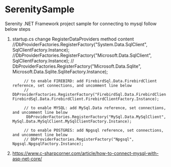 # SerenitySample
Serenity .NET Framework project sample
for connecting to mysql follow below steps
1. startup.cs change RegisterDataProviders method content
            //DbProviderFactories.RegisterFactory("System.Data.SqlClient", SqlClientFactory.Instance);
            //DbProviderFactories.RegisterFactory("Microsoft.Data.SqlClient", SqlClientFactory.Instance);
           // DbProviderFactories.RegisterFactory("Microsoft.Data.Sqlite", Microsoft.Data.Sqlite.SqliteFactory.Instance);

            // to enable FIREBIRD: add FirebirdSql.Data.FirebirdClient reference, set connections, and uncomment line below
            // DbProviderFactories.RegisterFactory("FirebirdSql.Data.FirebirdClient", FirebirdSql.Data.FirebirdClient.FirebirdClientFactory.Instance);

            // to enable MYSQL: add MySql.Data reference, set connections, and uncomment line below
             DbProviderFactories.RegisterFactory("MySql.Data.MySqlClient", MySql.Data.MySqlClient.MySqlClientFactory.Instance);

            // to enable POSTGRES: add Npgsql reference, set connections, and uncomment line below
            // DbProviderFactories.RegisterFactory("Npgsql", Npgsql.NpgsqlFactory.Instance);
            
2. https://www.c-sharpcorner.com/article/how-to-connect-mysql-with-asp-net-core/
